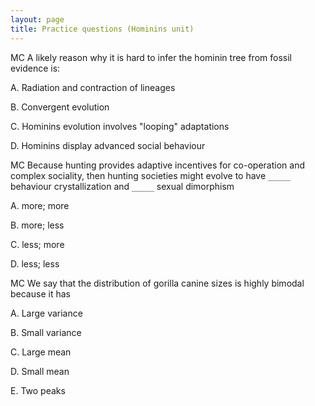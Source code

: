 ```yaml
---
layout: page
title: Practice questions (Hominins unit)
---
```


MC A likely reason why it is hard to infer the hominin tree from fossil evidence is:

A. Radiation and contraction of lineages

B. Convergent evolution

C. Hominins evolution involves "looping" adaptations

D. Hominins display advanced social behaviour

MC Because hunting provides adaptive incentives for co-operation and complex sociality, then hunting societies might evolve to have
`_____` behaviour crystallization and
`_____` sexual dimorphism

A. more; more

B. more; less

C. less; more

D. less; less

MC We say that the distribution of gorilla canine sizes is highly bimodal because it has

A. Large variance

B. Small variance

C. Large mean

D. Small mean

E. Two peaks

